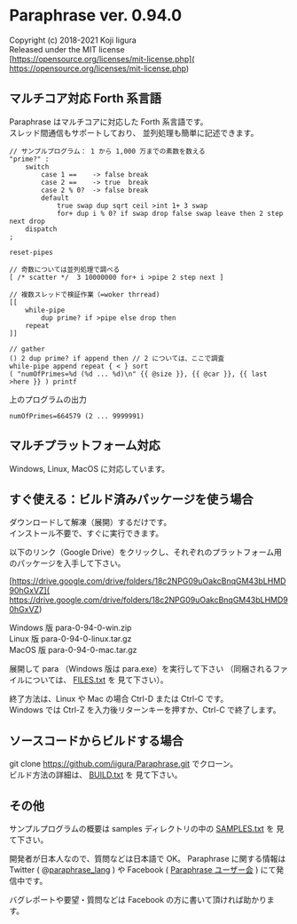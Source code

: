 # Paraphrase ver. 0.94.0
Copyright (c) 2018-2021 Koji Iigura  
Released under the MIT license  
[https://opensource.org/licenses/mit-license.php](
https://opensource.org/licenses/mit-license.php)


## マルチコア対応 Forth 系言語
Paraphrase はマルチコアに対応した Forth 系言語です。  
スレッド間通信もサポートしており、
並列処理も簡単に記述できます。

    // サンプルプログラム： 1 から 1,000 万までの素数を数える
    "prime?" :
        switch
            case 1 ==    -> false break
            case 2 ==    -> true  break
            case 2 % 0?  -> false break
            default
                true swap dup sqrt ceil >int 1+ 3 swap
                for+ dup i % 0? if swap drop false swap leave then 2 step next drop
        dispatch
    ;

    reset-pipes

    // 奇数については並列処理で調べる
    [ /* scatter */  3 10000000 for+ i >pipe 2 step next ]

    // 複数スレッドで検証作業（=woker thrread)
    [[
        while-pipe
            dup prime? if >pipe else drop then
        repeat
    ]]

    // gather
    () 2 dup prime? if append then // 2 については、ここで調査
    while-pipe append repeat { < } sort
    ( "numOfPrimes=%d (%d ... %d)\n" {{ @size }}, {{ @car }}, {{ last >here }} ) printf

上のプログラムの出力

    numOfPrimes=664579 (2 ... 9999991)


## マルチプラットフォーム対応
Windows, Linux, MacOS に対応しています。


## すぐ使える：ビルド済みパッケージを使う場合
ダウンロードして解凍（展開）するだけです。  
インストール不要で、すぐに実行できます。

以下のリンク（Google Drive）をクリックし、それぞれのプラットフォーム用のパッケージを入手して下さい。

[https://drive.google.com/drive/folders/18c2NPG09uOakcBnqGM43bLHMD90hGxVZ](
https://drive.google.com/drive/folders/18c2NPG09uOakcBnqGM43bLHMD90hGxVZ)

Windows 版 para-0-94-0-win.zip  
Linux 版 para-0-94-0-linux.tar.gz  
MacOS 版 para-0-94-0-mac.tar.gz  

展開して para （Windows 版は para.exe）を実行して下さい
（同梱されるファイルについては、
[FILES.txt](http://github.com/iigura/paraphrase/blob/master/FILES.txt) を
見て下さい）。

終了方法は、Linux や Mac の場合 Ctrl-D または Ctrl-C です。  
Windows では Ctrl-Z を入力後リターンキーを押すか、Ctrl-C で終了します。


## ソースコードからビルドする場合
git clone https://github.com/iigura/Paraphrase.git でクローン。  
ビルド方法の詳細は、
[BUILD.txt](http://github.com/iigura/paraphrase/blob/master/BUILD.txt) を
見て下さい。


## その他
サンプルプログラムの概要は samples ディレクトリの中の
[SAMPLES.txt](http://github.com/iigura/paraphrase/blob/master/samples/SAMPLES.txt) を
見て下さい。

開発者が日本人なので、質問などは日本語で OK。 
Paraphrase に関する情報は Twitter ( @[paraphrase_lang](
https://twitter.com/paraphrase_lang) ) や Facebook ( [Paraphrase ユーザー会](
https://www.facebook.com/groups/219684655627070/) ) にて発信中です。

バグレポートや要望・質問などは Facebook の方に書いて頂ければ助かります。

